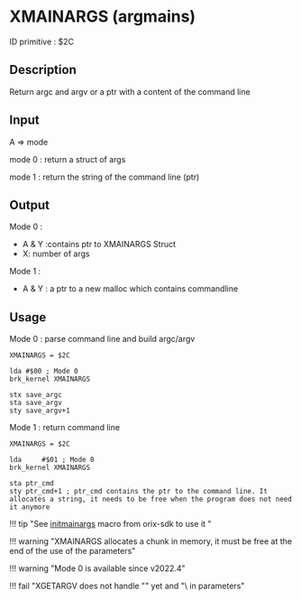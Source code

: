 # XMAINARGS (argmains)

ID primitive : $2C

## Description

Return argc and argv or a ptr with a content of the command line

## Input

A => mode

mode 0 : return a struct of args

mode 1 : return the string of the command line (ptr)

## Output

Mode 0 :

* A & Y :contains ptr to XMAINARGS Struct
* X: number of args

Mode 1 :

* A & Y : a ptr to a new malloc which contains commandline

## Usage

Mode 0 : parse command line and build argc/argv

```ca65
XMAINARGS = $2C

lda	#$00 ; Mode 0
brk_kernel XMAINARGS

stx save_argc
sta save_argv
sty save_argv+1
```

Mode 1 : return command line

```ca65
XMAINARGS = $2C

lda		#$01 ; Mode 0
brk_kernel XMAINARGS

sta ptr_cmd
sty ptr_cmd+1 ; ptr_cmd contains the ptr to the command line. It allocates a string, it needs to be free when the program does not need it anymore
```

!!! tip "See [initmainargs](../../../developper_manual/orixsdk) macro from orix-sdk to use it "

!!! warning "XMAINARGS allocates a chunk in memory, it must be free at the end of the use of the parameters"

!!! warning "Mode 0 is available since v2022.4"

!!! fail "XGETARGV does not handle "" yet and "\ in parameters"
